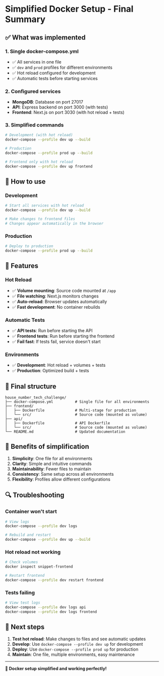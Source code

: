 # Simplified Docker Setup - Final Summary

## ✅ What was implemented

### 1. **Single docker-compose.yml**
- ✅ All services in one file
- ✅ `dev` and `prod` profiles for different environments
- ✅ Hot reload configured for development
- ✅ Automatic tests before starting services

### 2. **Configured services**
- **MongoDB**: Database on port 27017
- **API**: Express backend on port 3000 (with tests)
- **Frontend**: Next.js on port 3030 (with hot reload + tests)

### 3. **Simplified commands**
```bash
# Development (with hot reload)
docker-compose --profile dev up --build

# Production
docker-compose --profile prod up --build

# Frontend only with hot reload
docker-compose --profile dev up frontend
```

## 🚀 How to use

### Development
```bash
# Start all services with hot reload
docker-compose --profile dev up --build

# Make changes to frontend files
# Changes appear automatically in the browser
```

### Production
```bash
# Deploy to production
docker-compose --profile prod up --build
```

## 🔧 Features

### Hot Reload
- ✅ **Volume mounting**: Source code mounted at `/app`
- ✅ **File watching**: Next.js monitors changes
- ✅ **Auto-reload**: Browser updates automatically
- ✅ **Fast development**: No container rebuilds

### Automatic Tests
- ✅ **API tests**: Run before starting the API
- ✅ **Frontend tests**: Run before starting the frontend
- ✅ **Fail fast**: If tests fail, service doesn't start

### Environments
- ✅ **Development**: Hot reload + volumes + tests
- ✅ **Production**: Optimized build + tests

## 📁 Final structure

```
house_number_tech_challenge/
├── docker-compose.yml          # Single file for all environments
├── frontend/
│   ├── Dockerfile              # Multi-stage for production
│   └── src/                    # Source code (mounted as volume)
├── api/
│   ├── Dockerfile              # API Dockerfile
│   └── src/                    # Source code (mounted as volume)
└── README.md                   # Updated documentation
```

## 🎯 Benefits of simplification

1. **Simplicity**: One file for all environments
2. **Clarity**: Simple and intuitive commands
3. **Maintainability**: Fewer files to maintain
4. **Consistency**: Same setup across all environments
5. **Flexibility**: Profiles allow different configurations

## 🔍 Troubleshooting

### Container won't start
```bash
# View logs
docker-compose --profile dev logs

# Rebuild and restart
docker-compose --profile dev up --build
```

### Hot reload not working
```bash
# Check volumes
docker inspect snippet-frontend

# Restart frontend
docker-compose --profile dev restart frontend
```

### Tests failing
```bash
# View test logs
docker-compose --profile dev logs api
docker-compose --profile dev logs frontend
```

## 📝 Next steps

1. **Test hot reload**: Make changes to files and see automatic updates
2. **Develop**: Use `docker-compose --profile dev up` for development
3. **Deploy**: Use `docker-compose --profile prod up` for production
4. **Maintain**: One file, multiple environments, easy maintenance

---

**🎉 Docker setup simplified and working perfectly!** 